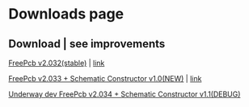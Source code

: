 # Downloads page

Download | see improvements
---------------------------
[FreePcb v2.032(stable)](https://github.com/Duxah/FreePCB-2/archive/2-032.zip) | [link](https://github.com/Duxah/FreePCB-2/tree/2-032])

[FreePcb v2.033 + Schematic Constructor v1.0(NEW)](https://github.com/Duxah/FreePCB-2/archive/2-033.zip) | [link](https://github.com/Duxah/FreePCB-2/tree/2-033])

[Underway dev FreePcb v2.034 + Schematic Constructor v1.1(DEBUG)](https://github.com/Duxah/FreePCB-2/archive/master.zip) 

